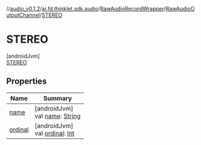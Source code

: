 //[audio_v0.1.2](../../../../../index.md)/[ai.fd.thinklet.sdk.audio](../../../index.md)/[RawAudioRecordWrapper](../../index.md)/[RawAudioOutputChannel](../index.md)/[STEREO](index.md)

# STEREO

[androidJvm]\
[STEREO](index.md)

## Properties

| Name | Summary |
|---|---|
| [name](index.md#-372974862%2FProperties%2F-847875642) | [androidJvm]<br>val [name](index.md#-372974862%2FProperties%2F-847875642): [String](https://kotlinlang.org/api/latest/jvm/stdlib/kotlin/-string/index.html) |
| [ordinal](index.md#-739389684%2FProperties%2F-847875642) | [androidJvm]<br>val [ordinal](index.md#-739389684%2FProperties%2F-847875642): [Int](https://kotlinlang.org/api/latest/jvm/stdlib/kotlin/-int/index.html) |
